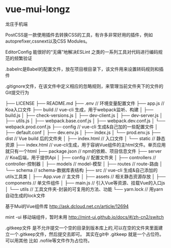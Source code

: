 # vue-mui-longz
龙庄手机端


PostCSS是一款使用插件去转换CSS的工具，有许多非常好用的插件，例如autoprefixer,cssnext以及CSS Modules。

EditorConfig 能很好的“无痛”地解决ESLint 之类的一系列工具对代码进行编码规范的频繁验证

.babelrc是Babel的配置文件，放在项目根目录下，该文件用来设置转码规则和插件

.gitignore文件，在该文件中定义相应的忽略规则，来管理当前文件夹下的文件的Git提交行为

├── LICENSE
├── README.md
├── .env  // 环境变量配置文件
├── app.js  // Koa入口文件
├── build // vue-cli 生成，用于webpack监听、构建
│   ├── build.js
│   ├── check-versions.js
│   ├── dev-client.js
│   ├── dev-server.js
│   ├── utils.js
│   ├── webpack.base.conf.js
│   ├── webpack.dev.conf.js
│   └── webpack.prod.conf.js
├── config // vue-cli 生成&自己加的一些配置文件
│   ├── default.conf
│   ├── dev.env.js
│   ├── index.js
│   └── prod.env.js
├── dist // Vue build 后的文件夹
│   ├── index.html // 入口文件
│   └── static // 静态资源
├── index.html // vue-cli生成，用于容纳Vue组件的主html文件。单页应用就只有一个html
├── package.json // npm的依赖、项目信息文件
├── server // Koa后端，用于提供Api
│   ├── config // 配置文件夹
│   ├── controllers // controller-控制器
│   ├── models // model-模型
│   ├── routes // route-路由
│   └── schema // schema-数据库表结构
├── src // vue-cli 生成&自己添加的utils工具类
│   ├── App.vue // 主文件
│   ├── assets // 相关静态资源存放
│   ├── components // 单文件组件
│   ├── main.js // 引入Vue等资源、挂载Vue的入口js
│   └── utils // 工具文件夹-封装的可复用的方法、功能
└── yarn.lock // 用yarn自动生成的lock文件

基于Mui的Vue组件库
http://ask.dcloud.net.cn/article/12694

mint -ui  移动端组件，暂时未用
http://mint-ui.github.io/docs/#/zh-cn2/switch

.gitkeep文件
是不允许提交一个空的目录到版本库上的,可以在空的文件夹里面建立一个.gitkeep文件，然后提交去即可。
其实在git中 .gitkeep 就是一个占位符。可以用其他 比如 .nofile等文件作为占位符。
<style scoped lang="stylus" rel="stylesheet/stylus">
@import "./assets/stylus/mui.styl"

/* mui.css内部svg打包错误 */
https://segmentfault.com/q/1010000012751388

手把手教你webpack3（6）css-loader详细使用说明
https://blog.csdn.net/qq20004604/article/details/78689170


HBuilder打包app(vue项目)   -----很重要
https://blog.csdn.net/niesiyuan000/article/details/78890240

